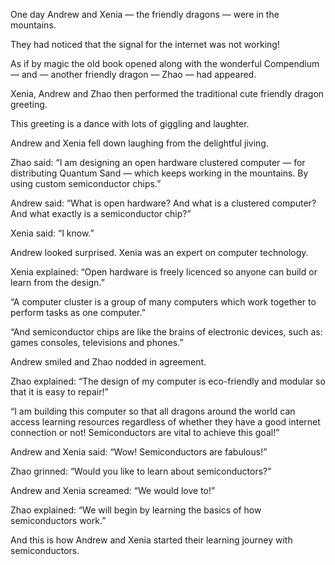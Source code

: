 One day Andrew and Xenia — the friendly dragons — were in the mountains.

They had noticed that the signal for the internet was not working!

As if by magic the old book opened along with the wonderful Compendium — and — another friendly dragon — Zhao — had appeared.

Xenia, Andrew and Zhao then performed the traditional cute friendly dragon greeting.

This greeting is a dance with lots of giggling and laughter.

Andrew and Xenia fell down laughing from the delightful jiving.

Zhao said: “I am designing an open hardware clustered computer — for distributing Quantum Sand — which keeps working in the mountains. By using custom semiconductor chips.”

Andrew said: “What is open hardware? And what is a clustered computer? And what exactly is a semiconductor chip?”

Xenia said: “I know.”

Andrew looked surprised. Xenia was an expert on computer technology.

Xenia explained: “Open hardware is freely licenced so anyone can build or learn from the design.”

“A computer cluster is a group of many computers which work together to perform tasks as one computer.”

“And semiconductor chips are like the brains of electronic devices, such as: games consoles, televisions and phones.”

Andrew smiled and Zhao nodded in agreement.

Zhao explained: “The design of my computer is eco-friendly and modular so that it is easy to repair!”

“I am building this computer so that all dragons around the world can access learning resources regardless of whether they have a good internet connection or not! Semiconductors are vital to achieve this goal!”

Andrew and Xenia said: “Wow! Semiconductors are fabulous!”

Zhao grinned: “Would you like to learn about semiconductors?”

Andrew and Xenia screamed: “We would love to!”

Zhao explained: “We will begin by learning the basics of how semiconductors work.”

And this is how Andrew and Xenia started their learning journey with semiconductors.
